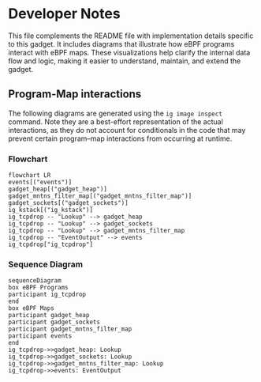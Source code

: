 # Developer Notes

This file complements the README file with implementation details specific to this gadget. It includes diagrams that illustrate how eBPF programs interact with eBPF maps. These visualizations help clarify the internal data flow and logic, making it easier to understand, maintain, and extend the gadget.

## Program-Map interactions

The following diagrams are generated using the `ig image inspect` command. Note they are a best-effort representation of the actual interactions, as they do not account for conditionals in the code that may prevent certain program–map interactions from occurring at runtime.

### Flowchart

```mermaid
flowchart LR
events[("events")]
gadget_heap[("gadget_heap")]
gadget_mntns_filter_map[("gadget_mntns_filter_map")]
gadget_sockets[("gadget_sockets")]
ig_kstack[("ig_kstack")]
ig_tcpdrop -- "Lookup" --> gadget_heap
ig_tcpdrop -- "Lookup" --> gadget_sockets
ig_tcpdrop -- "Lookup" --> gadget_mntns_filter_map
ig_tcpdrop -- "EventOutput" --> events
ig_tcpdrop["ig_tcpdrop"]
```

### Sequence Diagram

```mermaid
sequenceDiagram
box eBPF Programs
participant ig_tcpdrop
end
box eBPF Maps
participant gadget_heap
participant gadget_sockets
participant gadget_mntns_filter_map
participant events
end
ig_tcpdrop->>gadget_heap: Lookup
ig_tcpdrop->>gadget_sockets: Lookup
ig_tcpdrop->>gadget_mntns_filter_map: Lookup
ig_tcpdrop->>events: EventOutput
```
